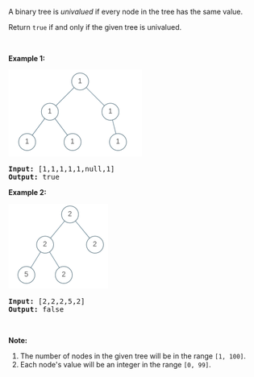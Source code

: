<p>A binary tree is <em>univalued</em> if every node in the tree has the same value.</p>

<p>Return <code>true</code>&nbsp;if and only if the given tree is univalued.</p>

<p>&nbsp;</p>

<p><strong>Example 1:</strong></p>
<img alt="" src="../img/univalued-binary-tree_1.png" style="width: 265px; height: 172px;" />
<pre>
<strong>Input: </strong><span id="example-input-1-1">[1,1,1,1,1,null,1]</span>
<strong>Output: </strong><span id="example-output-1">true</span>
</pre>

<div>
<p><strong>Example 2:</strong></p>
<img alt="" src="../img/univalued-binary-tree_2.png" style="width: 198px; height: 169px;" />
<pre>
<strong>Input: </strong><span id="example-input-2-1">[2,2,2,5,2]</span>
<strong>Output: </strong><span id="example-output-2">false</span>
</pre>
</div>

<p>&nbsp;</p>

<p><strong>Note:</strong></p>

<ol>
	<li>The number of nodes in the given tree will be in the range <code>[1, 100]</code>.</li>
	<li>Each node&#39;s value will be an integer in the range <code>[0, 99]</code>.</li>
</ol>
